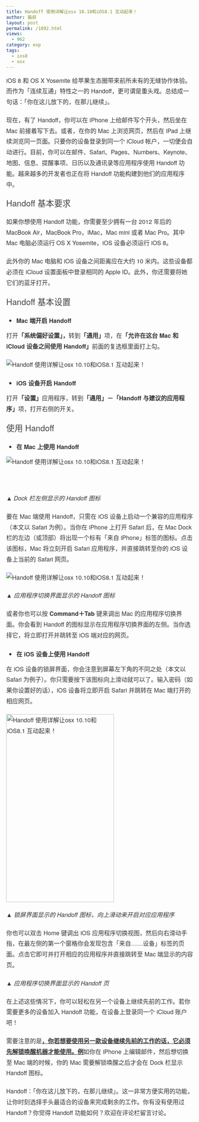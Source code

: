 ```yaml
---
title: Handoff 使用详解让osx 10.10和iOS8.1 互动起来！
author: 猫叔
layout: post
permalink: /1892.html
views:
  - 962
category: exp
tags:
  - ios8
  - osx
---
```

<p style="box-sizing: border-box; margin: 0px 0px 20px; padding: 0px; line-height: 1.8; color: #333333; font-family: 'helvetica neue', 'hiragino sans gb', stheiti, 'microsoft yahei', tahoma, sans-serif; font-size: 16px;">
  iOS 8 和 OS X Yosemite 给苹果生态圈带来前所未有的无缝协作体验。而作为「连续互通」特性之一的 Handoff，更可谓是重头戏。总结成一句话：「你在这儿放下的，在那儿继续」。
</p>

<p style="box-sizing: border-box; margin: 0px 0px 20px; padding: 0px; line-height: 1.8; color: #333333; font-family: 'helvetica neue', 'hiragino sans gb', stheiti, 'microsoft yahei', tahoma, sans-serif; font-size: 16px;">
  现在，有了 Handoff，你可以在 iPhone 上给邮件写个开头，然后坐在 Mac 前接着写下去。或者，在你的 Mac 上浏览网页，然后在 iPad 上继续浏览同一页面。只要你的设备登录到同一个 iCloud 帐户，一切便会自动进行。目前，你可以在邮件、Safari、Pages、Numbers、Keynote、地图、信息、提醒事项、日历以及通讯录等应用程序使用 Handoff 功能。越来越多的开发者也正在将 Handoff 功能构建到他们的应用程序中。
</p>

<p style="box-sizing: border-box; margin: 0px 0px 20px; padding: 0px; line-height: 1.8; color: #333333; font-family: 'helvetica neue', 'hiragino sans gb', stheiti, 'microsoft yahei', tahoma, sans-serif; font-size: 16px;">
  <span style="color: #444444; font-size: 1.4em; line-height: 1.4;">Handoff 基本要求</span>
</p>

<p style="box-sizing: border-box; margin: 0px 0px 20px; padding: 0px; line-height: 1.8; color: #333333; font-family: 'helvetica neue', 'hiragino sans gb', stheiti, 'microsoft yahei', tahoma, sans-serif; font-size: 16px;">
  如果你想使用 Handoff 功能，你需要至少拥有一台 2012 年后的 MacBook Air，MacBook Pro，iMac，Mac mini 或者 Mac Pro。其中 Mac 电脑必须运行 OS X Yosemite，iOS 设备必须运行 iOS 8。
</p>

<p style="box-sizing: border-box; margin: 0px 0px 20px; padding: 0px; line-height: 1.8; color: #333333; font-family: 'helvetica neue', 'hiragino sans gb', stheiti, 'microsoft yahei', tahoma, sans-serif; font-size: 16px;">
  此外你的 Mac 电脑和 iOS 设备之间距离应在大约 10 米内。这些设备都必须在 iCloud 设置面板中登录相同的 Apple ID。此外，你还需要将她它们的蓝牙打开。
</p>

<p style="box-sizing: border-box; margin: 0px 0px 20px; padding: 0px; line-height: 1.8; color: #333333; font-family: 'helvetica neue', 'hiragino sans gb', stheiti, 'microsoft yahei', tahoma, sans-serif; font-size: 16px;">
  <span style="color: #444444; font-size: 1.4em; line-height: 1.4;">Handoff 基本设置</span>
</p>

<ul style="box-sizing: border-box; margin-top: 0px; margin-bottom: 10px; color: #333333; font-family: 'helvetica neue', 'hiragino sans gb', stheiti, 'microsoft yahei', tahoma, sans-serif; font-size: 16px; line-height: 22px;">
  <li style="box-sizing: border-box; line-height: 2;">
    <span style="box-sizing: border-box; font-weight: bold; line-height: 1.8;"><span style="box-sizing: border-box; line-height: 2;">Mac 端开启 Handoff</span></span>
  </li>
</ul>

<p style="box-sizing: border-box; margin: 0px 0px 20px; padding: 0px; line-height: 1.8; color: #333333; font-family: 'helvetica neue', 'hiragino sans gb', stheiti, 'microsoft yahei', tahoma, sans-serif; font-size: 16px;">
  打开<span style="box-sizing: border-box; font-weight: bold;">「系统偏好设置」，</span>转到<span style="box-sizing: border-box; font-weight: bold;">「通用」</span>项，在<span style="box-sizing: border-box; font-weight: bold;">「允许在这台 Mac 和 iCloud 设备之间使用 Handoff」</span>前面的复选框里面打上勾。
</p>

<p style="box-sizing: border-box; margin: 0px 0px 20px; padding: 0px; line-height: 1.8; color: #333333; font-family: 'helvetica neue', 'hiragino sans gb', stheiti, 'microsoft yahei', tahoma, sans-serif; font-size: 16px;">
  <img src="http://cache.maoshu.cc//wp-content/uploads/sinapicv2-backup/1892-ww2-large-005V4vEUjw1enuj1zsd82j30ik0h540f.jpg" alt="Handoff 使用详解让osx 10.10和iOS8.1 互动起来！" />
</p>

<ul style="box-sizing: border-box; margin-top: 0px; margin-bottom: 10px; color: #333333; font-family: 'helvetica neue', 'hiragino sans gb', stheiti, 'microsoft yahei', tahoma, sans-serif; font-size: 16px; line-height: 22px;">
  <li style="box-sizing: border-box; line-height: 2;">
    <span style="box-sizing: border-box; font-weight: bold; line-height: 1.8;">iOS 设备开启 Handoff</span>
  </li>
</ul>

<p style="box-sizing: border-box; margin: 0px 0px 20px; padding: 0px; line-height: 1.8; color: #333333; font-family: 'helvetica neue', 'hiragino sans gb', stheiti, 'microsoft yahei', tahoma, sans-serif; font-size: 16px;">
  打开<span style="box-sizing: border-box; font-weight: bold;">「设置」</span>应用程序，转到<span style="box-sizing: border-box; font-weight: bold;">「通用」－「Handoff 与建议的应用程序」</span>项，打开右侧的开关。
</p>

<p style="box-sizing: border-box; margin: 0px 0px 20px; padding: 0px; line-height: 1.8; color: #333333; font-family: 'helvetica neue', 'hiragino sans gb', stheiti, 'microsoft yahei', tahoma, sans-serif; font-size: 16px;">
  <span style="color: #444444; font-size: 1.4em; line-height: 1.4;">使用 Handoff</span>
</p>

<ul style="box-sizing: border-box; margin-top: 0px; margin-bottom: 10px; color: #333333; font-family: 'helvetica neue', 'hiragino sans gb', stheiti, 'microsoft yahei', tahoma, sans-serif; font-size: 16px; line-height: 22px;">
  <li style="box-sizing: border-box; line-height: 2;">
    <span style="box-sizing: border-box; font-weight: bold;"><span style="box-sizing: border-box; line-height: 1.8;">在 Mac 上使用 Handoff</span></span>
  </li>
</ul>

<p style="box-sizing: border-box; margin: 0px 0px 20px; padding: 0px; line-height: 1.8; color: #333333; font-family: 'helvetica neue', 'hiragino sans gb', stheiti, 'microsoft yahei', tahoma, sans-serif; font-size: 16px;">
  <img src="http://cache.maoshu.cc//wp-content/uploads/sinapicv2-backup/1892-ww4-large-005V4vEUjw1enuj21dkraj304z022dfs.jpg" alt="Handoff 使用详解让osx 10.10和iOS8.1 互动起来！" />
</p>

<p style="box-sizing: border-box; margin: 0px 0px 20px; padding: 0px; line-height: 1.8; color: #333333; font-family: 'helvetica neue', 'hiragino sans gb', stheiti, 'microsoft yahei', tahoma, sans-serif; font-size: 16px;">
  <em style="box-sizing: border-box;"> </em>
</p>

<p style="box-sizing: border-box; margin: 0px 0px 20px; padding: 0px; line-height: 1.8; color: #333333; font-family: 'helvetica neue', 'hiragino sans gb', stheiti, 'microsoft yahei', tahoma, sans-serif; font-size: 16px;">
  <em style="box-sizing: border-box;">▲ Dock 栏左侧显示的 Handoff 图标</em>
</p>

<p style="box-sizing: border-box; margin: 0px 0px 20px; padding: 0px; line-height: 1.8; color: #333333; font-family: 'helvetica neue', 'hiragino sans gb', stheiti, 'microsoft yahei', tahoma, sans-serif; font-size: 16px;">
  要在 Mac 端使用 Handoff，只需在 iOS 设备上启动一个兼容的应用程序（本文以 Safari 为例）。当你在 iPhone 上打开 Safari 后，在 Mac Dock 栏的左边（或顶部）将出现一个标有「来自 iPhone」标签的图标。点击该图标，Mac 将立刻开启 Safari 应用程序，并直接跳转至你的 iOS 设备上当前的 Safari 网页。
</p>

<p style="box-sizing: border-box; margin: 0px 0px 20px; padding: 0px; line-height: 1.8; color: #333333; font-family: 'helvetica neue', 'hiragino sans gb', stheiti, 'microsoft yahei', tahoma, sans-serif; font-size: 16px;">
  <img src="http://cache.maoshu.cc//wp-content/uploads/sinapicv2-backup/1892-ww1-large-005V4vEUjw1enuj23ciz0j309w086aai.jpg" alt="Handoff 使用详解让osx 10.10和iOS8.1 互动起来！" />
</p>

<p style="box-sizing: border-box; margin: 0px 0px 20px; padding: 0px; line-height: 1.8; color: #333333; font-family: 'helvetica neue', 'hiragino sans gb', stheiti, 'microsoft yahei', tahoma, sans-serif; font-size: 16px;">
  <em style="box-sizing: border-box;">▲ 应用程序切换界面显示的 Handoff 图标</em>
</p>

<p style="box-sizing: border-box; margin: 0px 0px 20px; padding: 0px; line-height: 1.8; color: #333333; font-family: 'helvetica neue', 'hiragino sans gb', stheiti, 'microsoft yahei', tahoma, sans-serif; font-size: 16px;">
  或者你也可以按 <span style="box-sizing: border-box; font-weight: bold;">Command＋Tab</span> 键来调出 Mac 的应用程序切换界面。你会看到 Handoff 的图标显示在应用程序切换界面的左侧。当你选择它，将立即打开并跳转至 iOS 端对应的网页。
</p>

<ul style="box-sizing: border-box; margin-top: 0px; margin-bottom: 10px; color: #333333; font-family: 'helvetica neue', 'hiragino sans gb', stheiti, 'microsoft yahei', tahoma, sans-serif; font-size: 16px; line-height: 22px;">
  <li style="box-sizing: border-box; line-height: 2;">
    <span style="box-sizing: border-box; font-weight: bold;"><span style="box-sizing: border-box; line-height: 1.8;">在 iOS 设备上使用 Handoff</span></span>
  </li>
</ul>

<p style="box-sizing: border-box; margin: 0px 0px 20px; padding: 0px; line-height: 1.8; color: #333333; font-family: 'helvetica neue', 'hiragino sans gb', stheiti, 'microsoft yahei', tahoma, sans-serif; font-size: 16px;">
  在 iOS 设备的锁屏界面，你会注意到屏幕左下角的不同之处（本文以 Safari 为例子）。你只需要按下该图标向上滑动就可以了。输入密码（如果你设置好的话），iOS 设备将立即开启 Safari 并跳转在 Mac 端打开的相应网页。
</p>

<p style="box-sizing: border-box; margin: 0px 0px 20px; padding: 0px; line-height: 1.8; color: #333333; font-family: 'helvetica neue', 'hiragino sans gb', stheiti, 'microsoft yahei', tahoma, sans-serif; font-size: 16px;">
  <img class="" src="http://cache.maoshu.cc//wp-content/uploads/sinapicv2-backup/1892-ww4-large-005V4vEUjw1enuj25gv6dj306b0b7mxn.jpg" alt="Handoff 使用详解让osx 10.10和iOS8.1 互动起来！" width="290" height="505" />
</p>

<p style="box-sizing: border-box; margin: 0px 0px 20px; padding: 0px; line-height: 1.8; color: #333333; font-family: 'helvetica neue', 'hiragino sans gb', stheiti, 'microsoft yahei', tahoma, sans-serif; font-size: 16px;">
  <em style="box-sizing: border-box;">▲ 锁屏界面显示的 Handoff 图标，向上滑动来开启对应应用程序</em>
</p>

<p style="box-sizing: border-box; margin: 0px 0px 20px; padding: 0px; line-height: 1.8; color: #333333; font-family: 'helvetica neue', 'hiragino sans gb', stheiti, 'microsoft yahei', tahoma, sans-serif; font-size: 16px;">
  你也可以双击 Home 键调出 iOS 应用程序切换视图，然后向右滑动手指，在最左侧的第一个窗格你会发现包含「来自……设备」标签的页面。点击它即可并打开相应的应用程序并直接跳转至 Mac 端显示的内容页。
</p>

<p style="box-sizing: border-box; margin: 0px 0px 20px; padding: 0px; line-height: 1.8; color: #333333; font-family: 'helvetica neue', 'hiragino sans gb', stheiti, 'microsoft yahei', tahoma, sans-serif; font-size: 16px;">
  <em style="box-sizing: border-box;">▲ 应用程序切换界面显示的 Handoff 页</em>
</p>

<p style="box-sizing: border-box; margin: 0px 0px 20px; padding: 0px; line-height: 1.8; color: #333333; font-family: 'helvetica neue', 'hiragino sans gb', stheiti, 'microsoft yahei', tahoma, sans-serif; font-size: 16px;">
  在上述这些情况下，你可以轻松在另一个设备上继续先前的工作。若你需要更多的设备加入 Handoff 功能，在设备上登录同一个 iCloud 账户吧！
</p>

<p style="box-sizing: border-box; margin: 0px 0px 20px; padding: 0px; line-height: 1.8; color: #333333; font-family: 'helvetica neue', 'hiragino sans gb', stheiti, 'microsoft yahei', tahoma, sans-serif; font-size: 16px;">
  需要注意的是<strong><span style="text-decoration: underline;">，<span style="box-sizing: border-box; font-weight: bold;"><span style="box-sizing: border-box; text-decoration: underline;">你若想要使用另一款设备继续先前的工作的话，它必须先解锁唤醒机器才能使用</span></span>。例</span></strong>如你在 iPhone 上编辑邮件，然后想切换至 Mac 端的时候，你的 Mac 需要解锁唤醒之后才会在 Dock 栏显示 Handoff 图标。
</p>

<p style="box-sizing: border-box; margin: 0px 0px 20px; padding: 0px; line-height: 1.8; color: #333333; font-family: 'helvetica neue', 'hiragino sans gb', stheiti, 'microsoft yahei', tahoma, sans-serif; font-size: 16px;">
  Handoff：「你在这儿放下的，在那儿继续」。这一非常方便实用的功能，让你时刻选择手头最适合的设备来完成剩余的工作。你有没有使用过 Handoff？你觉得 Handoff 功能如何？欢迎在评论栏留言讨论。
</p>

